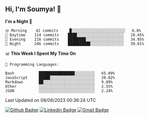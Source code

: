 ## Hi, I'm Soumya! 👋

<!--START_SECTION:waka-->
**I'm a Night 🦉** 

```text
🌞 Morning    42 commits     █░░░░░░░░░░░░░░░░░░░░░░░░   6.8% 
🌆 Daytime    114 commits    ████░░░░░░░░░░░░░░░░░░░░░   18.45% 
🌃 Evening    216 commits    ████████░░░░░░░░░░░░░░░░░   34.95% 
🌙 Night      246 commits    ██████████░░░░░░░░░░░░░░░   39.81%

```


📊 **This Week I Spent My Time On** 

```text
💬 Programming Languages: 

Bash           ████████████████░░░░░░░░░   65.09% 
JavaScript     █████░░░░░░░░░░░░░░░░░░░░   20.02% 
Markdown       ██░░░░░░░░░░░░░░░░░░░░░░░   9.89% 
Other          ░░░░░░░░░░░░░░░░░░░░░░░░░   2.55% 
JSON           ░░░░░░░░░░░░░░░░░░░░░░░░░   2.24%
```


 Last Updated on 08/06/2023 00:36:24 UTC
<!--END_SECTION:waka-->

[![Github Badge](https://img.shields.io/badge/-rubyruins-grey?style=for-the-badge&logo=github&logoColor=white&link=https://github.com/rubyruins/)](https://www.github.com/rubyruins/) 
[![Linkedin Badge](https://img.shields.io/badge/-Soumya%20Parekh-0072b1?style=for-the-badge&logo=Linkedin&logoColor=white&link=https://www.linkedin.com/in/Soumya-Parekh/)](https://www.linkedin.com/in/Soumya-Parekh/) 
[![Gmail Badge](https://img.shields.io/badge/-soumyaparekh.me@gmail.com-c14438?style=for-the-badge&logo=Gmail&logoColor=white&link=mailto:soumyaparekh.me@gmail.com)](mailto:soumyaparekh.me@gmail.com) 
